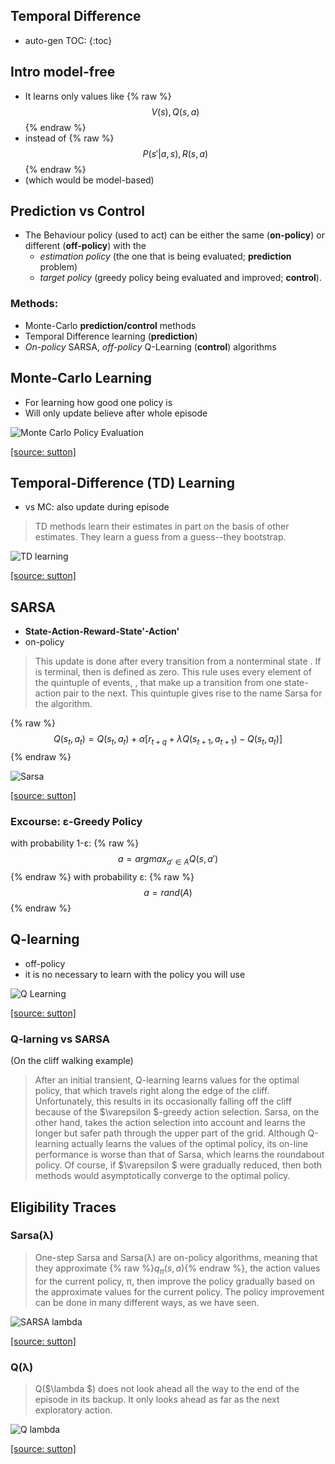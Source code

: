 <script type="text/javascript" async
  src="https://cdnjs.cloudflare.com/ajax/libs/mathjax/2.7.1/MathJax.js?config=TeX-MML-AM_CHTML">
</script>

## Temporal Difference
* auto-gen TOC:
{:toc}

## Intro model-free
* It learns only values like 
{% raw %}
$$ V(s), Q(s,a) $$
{% endraw %}
* instead of 
{% raw %}
$$ P(s'|a,s), R(s,a) $$
{% endraw %}
* (which would be model-based)

## Prediction vs Control
* The Behaviour policy (used to act) can be either the same (**on-policy**) or
different (**off-policy**) with the
    - *estimation policy* (the one that is being evaluated; **prediction** problem)
    - *target policy* (greedy policy being evaluated and improved; **control**).

### Methods:
* Monte-Carlo **prediction/control** methods
* Temporal Difference learning (**prediction**)
* *On-policy* SARSA, *off-policy* Q-Learning (**control**) algorithms


## Monte-Carlo Learning
* For learning how good one policy is
* Will only update believe after whole episode

![Monte Carlo Policy Evaluation](http://incompleteideas.net/sutton/book/ebook/pseudotmp3.png)

[[source: sutton]](https://ct2034.github.io/reinforcement_learning_summary/references.html#sutton-and-barto-reinforcement-learning-an-introduction)

## Temporal-Difference (TD) Learning
* vs MC: also update during episode 

> TD methods learn their estimates in part on the basis of other estimates. They learn a guess from a guess--they bootstrap.

![TD learning](http://incompleteideas.net/sutton/book/ebook/pseudotmp7.png)

[[source: sutton]](https://ct2034.github.io/reinforcement_learning_summary/references.html#sutton-and-barto-reinforcement-learning-an-introduction)

## SARSA
* __State-Action-Reward-State'-Action'__
* on-policy

> This update is done after every transition from a nonterminal state . If  is terminal, then  is defined as zero. This rule uses every element of the quintuple of events, , that make up a transition from one state-action pair to the next. This quintuple gives rise to the name Sarsa for the algorithm.
> 
{% raw %}
$$ Q(s_t,a_t) = Q(s_t,a_t) + \alpha [r_{t+q} + \lambda Q(s_{t+1},a_{t+1}) - Q(s_t,a_t)] $$
{% endraw %}

![Sarsa](http://incompleteideas.net/sutton/book/ebook/pseudotmp8.png)

[[source: sutton]](https://ct2034.github.io/reinforcement_learning_summary/references.html#sutton-and-barto-reinforcement-learning-an-introduction)

### Excourse: ε-Greedy Policy
with probability 1-ε:
{% raw %}
$$ a = argmax_{a' \in A}Q(s,a') $$
{% endraw %}
with probability ε:
{% raw %}
$$ a = rand(A) $$
{% endraw %}

## Q-learning
* off-policy 
* it is no necessary to learn with the policy you will use

![Q Learning](http://incompleteideas.net/sutton/book/ebook/pseudotmp9.png)

[[source: sutton]](https://ct2034.github.io/reinforcement_learning_summary/references.html#sutton-and-barto-reinforcement-learning-an-introduction)

### Q-larning vs SARSA
(On the cliff walking example)
> After an initial transient, Q-learning learns values for the optimal policy, that which travels right along the edge of the cliff. Unfortunately, this results in its occasionally falling off the cliff because of the $\varepsilon $-greedy action selection. Sarsa, on the other hand, takes the action selection into account and learns the longer but safer path through the upper part of the grid. Although Q-learning actually learns the values of the optimal policy, its on-line performance is worse than that of Sarsa, which learns the roundabout policy. Of course, if $\varepsilon $ were gradually reduced, then both methods would asymptotically converge to the optimal policy.

## Eligibility Traces
### Sarsa(λ)
> One-step Sarsa and Sarsa(λ) are on-policy algorithms, meaning that they approximate {% raw %}$q_\pi(s, a)${% endraw %}, the action values for the current policy, π, then improve the policy gradually based on the approximate values for the current policy. The policy improvement can be done in many different ways, as we have seen.

![SARSA lambda](http://incompleteideas.net/sutton/book/ebook/pseudotmp12.png "SARSA lambda")

[[source: sutton]](https://ct2034.github.io/reinforcement_learning_summary/references.html#sutton-and-barto-reinforcement-learning-an-introduction)


### Q(λ)
> Q($\lambda $) does not look ahead all the way to the end of the episode in its backup. It only looks ahead as far as the next exploratory action.

![Q lambda](http://incompleteideas.net/sutton/book/ebook/pseudotmp13.png)

[[source: sutton]](https://ct2034.github.io/reinforcement_learning_summary/references.html#sutton-and-barto-reinforcement-learning-an-introduction)
